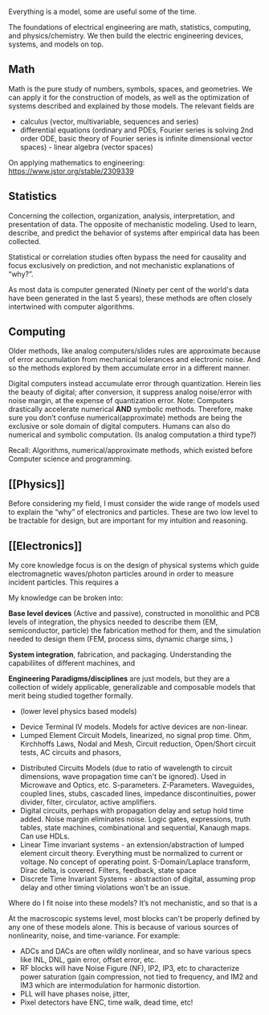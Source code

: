 Everything is a model, some are useful some of the  time.

The foundations of electrical engineering are math, statistics, computing, and physics/chemistry. We then build the electric engineering devices, systems, and models on top.

## Math
Math is the pure study of numbers, symbols, spaces, and geometries. We can apply it for the construction of models, as well as the optimization of systems described and explained by those models. The relevant fields are 
- calculus (vector, multivariable, sequences and series)
- differential equations (ordinary and PDEs, Fourier series is solving 2nd order ODE, basic theory of Fourier series is infinite dimensional vector spaces)
- linear algebra (vector spaces)

On applying mathematics to engineering: https://www.jstor.org/stable/2309339

## Statistics
Concerning the collection, organization, analysis, interpretation, and presentation of data. The opposite of mechanistic modeling. Used to learn, describe, and predict the behavior of systems after empirical data has been collected. 

Statistical or correlation studies often bypass the need for causality and focus exclusively on prediction, and not mechanistic explanations of “why?”.

As most data is computer generated (Ninety per cent of the world's data have been generated in the last 5 years), these methods are often closely intertwined with computer algorithms.

## Computing
Older methods, like analog computers/slides rules are approximate because of error accumulation from mechanical tolerances and electronic noise. And so the methods explored by them accumulate error in a different manner.

Digital computers instead accumulate error through quantization. Herein lies the beauty of digital; after conversion, it suppress analog noise/error with noise margin, at the expense of quantization error. Note: Computers drastically accelerate numerical **AND** symbolic methods. Therefore, make sure you don’t confuse numerical(approximate) methods are being the exclusive or sole domain of digital computers. Humans can also do numerical and symbolic computation. (Is analog computation a third type?)

Recall: Algorithms, numerical/approximate methods, which existed before Computer science and programming.

## [[Physics]]
Before considering my field, I must consider the wide range of models used to explain the “why” of electronics and particles. These are two low level to be tractable for design, but are important for my intuition and reasoning.


## [[Electronics]]
My core knowledge focus is on the design of physical systems which guide electromagnetic waves/photon particles around in order to measure incident particles. This requires a 

My knowledge can be broken into:

**Base level devices** (Active and passive), constructed in monolithic and PCB levels of integration, the physics needed to describe them (EM, semiconductor, particle) the fabrication method for them, and the simulation needed to design them (FEM, process sims, dynamic charge sims, )

**System integration**, fabrication, and packaging. Understanding the capabiliites of different machines, and  

**Engineering Paradigms/disciplines** are just models, but they are a collection of widely applicable, generalizable and composable models that merit being studied together formally.

- (lower level physics based models)
* Device Terminal IV models. Models for active devices are non-linear.
* Lumped Element Circuit Models, linearized, no signal prop time. Ohm, Kirchhoffs Laws, Nodal and Mesh, Circuit reduction, Open/Short circuit tests, AC circuits and phasors, 
- Distributed Circuits Models (due to ratio of wavelength to circuit dimensions, wave propagation time can't be ignored). Used in Microwave and Optics, etc. S-parameters. Z-Parameters. Waveguides, coupled lines, stubs, cascaded lines, impedance discontinuities, power divider, filter, circulator, active amplifiers.
- Digital circuits, perhaps with propagation delay and setup hold time added. Noise margin eliminates noise. Logic gates, expressions, truth tables, state machines, combinational and sequential, Kanaugh maps. Can use HDLs.
- Linear Time invariant systems - an extension/abstraction of lumped element circuit theory. Everything must be normalized to current or voltage. No concept of operating point. S-Domain/Laplace transform, Dirac delta, is covered. Filters, feedback, state space
- Discrete Time Invariant Systems - abstraction of digital, assuming prop delay and other timing violations won't be an issue.


Where do I fit noise into these models? It’s not mechanistic, and so that is a

At the macroscopic systems level, most blocks can't be properly defined by any one of these models alone. This is because of various sources of nonlinearity, noise, and time-variance. For example:

- ADCs and DACs are often wildly nonlinear, and so have various specs like INL, DNL, gain error, offset error, etc.
- RF blocks will have Noise Figure (NF), IP2, IP3, etc to characterize power saturation (gain compression, not tied to frequency, and IM2 and IM3 which are intermodulation for harmonic distortion.
- PLL will have phases noise, jitter, 
- Pixel detectors have ENC, time walk, dead time, etc!
